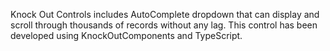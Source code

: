 Knock Out Controls includes AutoComplete dropdown that can display and scroll through thousands of records without any lag.
This control has been developed using KnockOutComponents and TypeScript.
